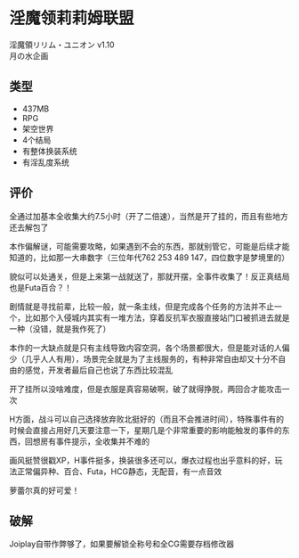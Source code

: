 # 淫魔领莉莉姆联盟

淫魔領リリム・ユニオン v1.10  
月の水企画

## 类型

- 437MB
- RPG
- 架空世界
- 4个结局
- 有整体换装系统
- 有淫乱度系统

## 评价

全通过加基本全收集大约7.5小时（开了二倍速），当然是开了挂的，而且有些地方还去解包了

本作偏解谜，可能需要攻略，如果遇到不会的东西，那就别管它，可能是后续才能知道的，比如那一大串数字（三位年代762 253 489 147，四位数字是梦境里的）

貌似可以处通关，但是上来第一战就送了，那就开摆，全事件收集了！反正真结局也是Futa百合？！

剧情就是寻找前辈，比较一般，就一条主线，但是完成各个任务的方法并不止一个，比如那个入侵城内其实有一堆方法，穿着反抗军衣服直接站门口被抓进去就是一种（没错，就是我作死了）

本作的一大缺点就是只有主线导致内容空洞，各个场景都很大，但是能对话的人偏少（几乎人人有用），场景完全就是为了主线服务的，有种非常自由却又十分不自由的感觉，开发者最后自己也说了东西比较混乱

开了挂所以没啥难度，但是衣服是真容易破啊，破了就得挣脱，两回合才能攻击一次

H方面，战斗可以自己选择放弃败北挺好的（而且不会推进时间），特殊事件有的时候会直接占用好几天要注意一下，星期几是个非常重要的影响能触发的事件的东西，回想房有事件提示，全收集并不难的

画风挺赞很戳XP，H事件挺多，换装很多还可以，爆衣过程也出乎意料的好，玩法正常偏异种、百合、Futa，HCG静态，无配音，有一点音效

萝蕾尔真的好可爱！

## 破解

Joiplay自带作弊够了，如果要解锁全称号和全CG需要存档修改器
